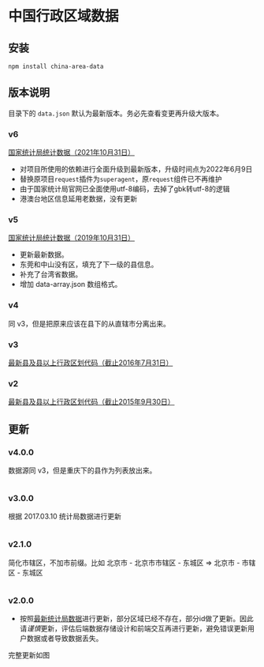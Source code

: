 # 中国行政区域数据

## 安装

```
npm install china-area-data
```

## 版本说明

目录下的 `data.json` 默认为最新版本。务必先查看变更再升级大版本。

### v6

[国家统计局统计数据（2021年10月31日）](http://www.stats.gov.cn/tjsj/tjbz/tjyqhdmhcxhfdm/2021/index.html)

* 对项目所使用的依赖进行全面升级到最新版本，升级时间点为2022年6月9日
* 替换原项目```request```插件为```superagent```，原```request```组件已不再维护
* 由于国家统计局官网已全面使用utf-8编码，去掉了gbk转utf-8的逻辑
* 港澳台地区信息延用老数据，没有更新

### v5

[国家统计局统计数据（2019年10月31日）](http://www.stats.gov.cn/tjsj/tjbz/tjyqhdmhcxhfdm/2019/index.html)

* 更新最新数据。
* 东莞和中山没有区，填充了下一级的县信息。
* 补充了台湾省数据。
* 增加 data-array.json 数组格式。

### v4

同 v3，但是把原来应该在县下的从直辖市分离出来。

### v3

[最新县及县以上行政区划代码（截止2016年7月31日）](http://www.stats.gov.cn/tjsj/tjbz/xzqhdm/201703/t20170310_1471429.html)

### v2

[最新县及县以上行政区划代码（截止2015年9月30日）](http://www.stats.gov.cn/tjsj/tjbz/xzqhdm/201608/t20160809_1386477.html)


## 更新

### v4.0.0

数据源同 v3，但是重庆下的县作为列表放出来。

<p align="center">
  <img src="./v4.0.0.changes.png" alt="">
</p>

### v3.0.0

根据 2017.03.10 统计局数据进行更新

<p align="center">
  <img src="./v3.0.0.changes.png" alt="">
</p>


### v2.1.0

简化市辖区，不加市前缀。比如 北京市 - 北京市市辖区 - 东城区 => 北京市 - 市辖区 - 东城区

<p align="center">
  <img src="./v2.1.0.changes.png" alt="">
</p>

### v2.0.0

- 按照[最新统计局数据](http://www.stats.gov.cn/tjsj/tjbz/xzqhdm/201608/t20160809_1386477.html)进行更新，部分区域已经不存在，部分id做了更新。因此请*谨慎*更新，评估后端数据存储设计和前端交互再进行更新，避免错误更新用户数据或者导致数据丢失。

完整更新如图
<p align="center">
  <img src="./v2.0.0.changes.png" alt="">
</p>
